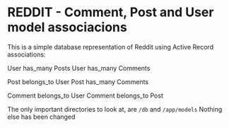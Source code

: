 # REDDIT - Comment, Post and User model associacions

This is a simple database representation of Reddit using Active Record associations:

User has_many Posts
User has_many Comments

Post belongs_to User
Post has_many Comments

Comment belongs_to User
Comment belongs_to Post

The only important directories to look at, are `/db` and `/app/models`
Nothing else has been changed